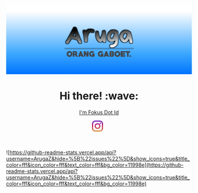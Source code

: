[![Fokus Dot Id](https://github.com/ArugaZ/ArugaZ/blob/main/images/github-banner.jpg?raw=true)](https://github.com/Agusfamilia)
<h1 align='center'> Hi there! :wave:</h1>
<p align='center'><a href="https://www.arugaz.my.id" targer="_blank">I'm Fokus Dot Id</a></p>
<p align='center'>
<a href="https://instagram.com/agusfamilia"><img height="30" src="https://github.com/ArugaZ/ArugaZ/blob/main/images/instagram.svg?raw=true"></a>&nbsp;&nbsp;
</p><br/>


![https://github-readme-stats.vercel.app/api?username=ArugaZ&hide=%5B%22issues%22%5D&show_icons=true&title_color=fff&icon_color=fff&text_color=fff&bg_color=11998e](https://github-readme-stats.vercel.app/api?username=ArugaZ&hide=%5B%22issues%22%5D&show_icons=true&title_color=fff&icon_color=fff&text_color=fff&bg_color=11998e)
